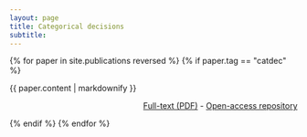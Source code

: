 ```yaml
---
layout: page
title: Categorical decisions
subtitle: 
---
```


{% for paper in site.publications reversed %}
  {% if paper.tag == "catdec" %}
  <p>{{ paper.content | markdownify }}
  <div align="right">
  <a href="{{ paper.pdf }}">Full-text (PDF)</a> - <a href="{{ paper.osr }}">Open-access repository</a>
  </div>
  </p>
  {% endif %}
{% endfor %}
